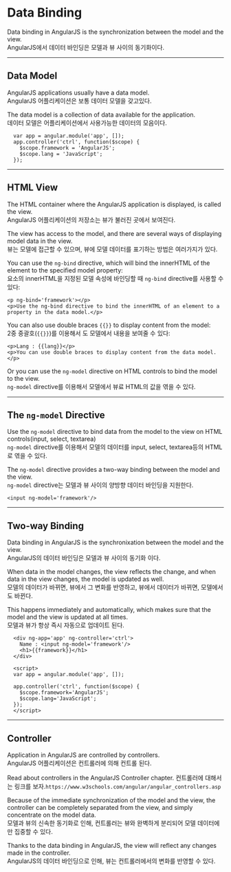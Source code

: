 # Data Binding
Data binding in AngularJS is the synchronization between the model and the view.  
AngularJS에서 데이터 바인딩은 모델과 뷰 사이의 동기화이다.  
  
---------------------
## Data Model
AngularJS applications usually have a data model.  
AngularJS 어플리케이션은 보통 데이터 모델을 갖고있다.  
  
The data model is a collection of data available for the application.  
데이터 모델은 어플리케이션에서 사용가능한 데이터의 모음이다.  
  
```
  var app = angular.module('app', []);
  app.controller('ctrl', function($scope) {
    $scope.framework = 'AngularJS';
    $scope.lang = 'JavaScript';
  });
```
---------------------
## HTML View
The HTML container where the AngularJS application is displayed, is called the view.  
AngularJS 어플리케이션의 저장소는 뷰가 불러진 곳에서 보여진다.  
  
The view has access to the model, and there are several ways of displaying model data in the view.  
뷰는 모델에 접근할 수 있으며, 뷰에 모델 데이터를 표기하는 방법은 여러가지가 있다.  
  
You can use the `ng-bind` directive, which will bind the innerHTML of the element to the specified model property:  
요소의 innerHTML을 지정된 모델 속성에 바인딩할 때 `ng-bind` directive를 사용할 수 있다:  
  
```
<p ng-bind='framework'></p>
<p>Use the ng-bind directive to bind the innerHTML of an element to a property in the data model.</p>
```
  
You can also use double braces `{{}}` to display content from the model:  
2중 중괄호(`{{}}`)를 이용해서 도 모델에서 내용을 보여줄 수 있다:  
  
```
<p>Lang : {{lang}}</p>
<p>You can use double braces to display content from the data model.</p>
```
  
  
Or you can use the `ng-model` directive on HTML controls to bind the model to the view.  
`ng-model` directive를 이용해서 모델에서 뷰료 HTML의 값을 엮을 수 있다.  
  
---------------------
## The `ng-model` Directive
Use the `ng-model` directive to bind data from the model to the view on HTML controls(input, select, textarea)  
`ng-model` directive를 이용해서 모델의 데이터를 input, select, textarea등의 HTML 로 엮을 수 있다.  
  
The `ng-model` directive provides a two-way binding between the model and the view.  
`ng-model` directive는 모델과 뷰 사이의 양방향 데이터 바인딩을 지원한다.
  
```
<input ng-model='framework'/>
```
  
---------------------
## Two-way Binding
Data binding in AngularJS is the synchronixation between the model and the view.  
AngularJS의 데이터 바인딩은 모델과 뷰 사이의 동기화 이다.  
  
When data in the model changes, the view reflects the change, and when data in the view changes, the model is updated as well.  
모델의 데이터가 바뀌면, 뷰에서 그 변화를 반영하고, 뷰에서 데이터가 바뀌면, 모델에서도 바뀐다.  
  
This happens immediately and automatically, which makes sure that the model and the view is updated at all times.  
모델과 뷰가 항상 즉시 자동으로 업데이트 된다.  
  
```
  <div ng-app='app' ng-controller='ctrl'>
    Name : <input ng-model='framework'/>
    <h1>{{framework}}</h1>
  </div>

  <script>
  var app = angular.module('app', []);

  app.controller('ctrl', function($scope) {
    $scope.framework='AngularJS';
    $scope.lang='JavaScript';
  });
  </script>
```
  
---------------------
## Controller
Application in AngularJS are controlled by controllers.  
AngularJS 어플리케이션은 컨트롤러에 의해 컨트롤 된다.
  
Read about controllers in the AngularJS Controller chapter.
컨트롤러에 대해서는 링크를 보자.`https://www.w3schools.com/angular/angular_controllers.asp`  
  
Because of the immediate synchronization of the model and the view, the controller can be completely separated from the view, and simply concentrate on the model data.  
모델과 뷰의 신속한 동기화로 인해, 컨트롤러는 뷰와 완벽하게 분리되어 모델 데이터에만 집중할 수 있다.  
  
Thanks to the data binding in AngularJS, the view will reflect any changes made in the controller.  
AngularJS의 데이터 바인딩으로 인해, 뷰는 컨트롤러에서의 변화를 반영할 수 있다.  
  
```
```